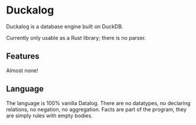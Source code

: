 # Duckalog

Duckalog is a database engine built on DuckDB.

Currently only usable as a Rust library; there is no parser.

## Features

Almost none!

## Language

The language is 100% vanilla Datalog. There are no datatypes, no declaring
relations, no negation, no aggregation. Facts are part of the program, they
are simply rules with empty bodies.